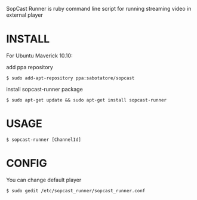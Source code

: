 SopCast Runner is ruby command line script for running streaming video in external player

INSTALL
=======

For Ubuntu Maverick 10.10:

add ppa repository

    $ sudo add-apt-repository ppa:sabotatore/sopcast

install sopcast-runner package
    
    $ sudo apt-get update && sudo apt-get install sopcast-runner

USAGE
=====

    $ sopcast-runner [ChannelId]

CONFIG
======

You can change default player

    $ sudo gedit /etc/sopcast_runner/sopcast_runner.conf
